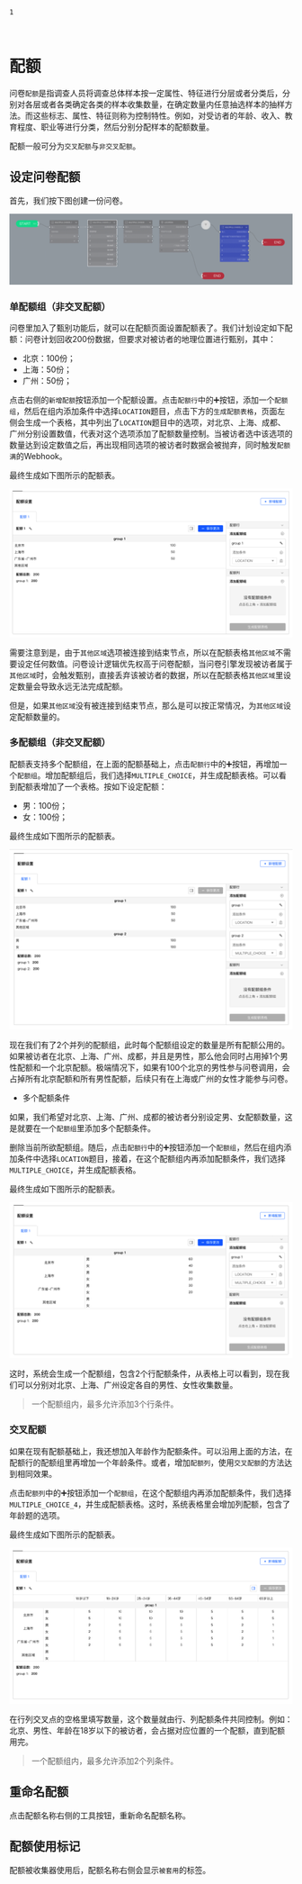 ```index
1
```
```tag

```
```summary

```
# 配额

问卷`配额`是指调查人员将调查总体样本按一定属性、特征进行分层或者分类后，分别对各层或者各类确定各类的样本收集数量，在确定数量内任意抽选样本的抽样方法。而这些标志、属性、特征则称为控制特性。例如，对受访者的年龄、收入、教育程度、职业等进行分类，然后分别分配样本的配额数量。

配额一般可分为`交叉配额`与`非交叉配额`。

## 设定问卷配额
首先，我们按下图创建一份问卷。

<img src='../assets/02quota/01quota/sampleSurvey.png'>

### 单配额组（非交叉配额）
问卷里加入了甄别功能后，就可以在配额页面设置配额表了。我们计划设定如下配额：问卷计划回收200份数据，但要求对被访者的地理位置进行甄别，其中：
+ 北京：100份；
+ 上海：50份；
+ 广州：50份；

点击右侧的`新增配额`按钮添加一个配额设置。点击`配额行`中的➕按钮，添加一个`配额组`，然后在组内添加条件中选择`LOCATION`题目，点击下方的`生成配额表格`，页面左侧会生成一个表格，其中列出了`LOCATION`题目中的选项，对北京、上海、成都、广州分别设置数值，代表对这个选项添加了配额数量控制。当被访者选中该选项的数量达到设定数值之后，再出现相同选项的被访者时数据会被抛弃，同时触发`配额满`的Webhook。

最终生成如下图所示的配额表。

<img src='../assets/02quota/01quota/singleQuota.png'>

需要注意到是，由于`其他区域`选项被连接到结束节点，所以在配额表格`其他区域`不需要设定任何数值。问卷设计逻辑优先权高于问卷配额，当问卷引擎发现被访者属于`其他区域`时，会触发甄别，直接丢弃该被访者的数据，所以在配额表格`其他区域`里设定数量会导致永远无法完成配额。

但是，如果`其他区域`没有被连接到结束节点，那么是可以按正常情况，为`其他区域`设定配额数量的。

### 多配额组（非交叉配额）
配额表支持多个配额组，在上面的配额基础上，点击`配额行`中的➕按钮，再增加一个`配额组`。增加配额组后，我们选择`MULTIPLE_CHOICE`，并生成配额表格。可以看到配额表增加了一个表格。按如下设定配额：
+ 男：100份；
+ 女：100份；

最终生成如下图所示的配额表。

<img src='../assets/02quota/01quota/multiQuota.png'>

现在我们有了2个并列的配额组，此时每个配额组设定的数量是所有配额公用的。如果被访者在北京、上海、广州、成都，并且是男性，那么他会同时占用掉1个男性配额和一个北京配额。极端情况下，如果有100个北京的男性参与问卷调用，会占掉所有北京配额和所有男性配额，后续只有在上海或广州的女性才能参与问卷。

+ 多个配额条件

如果，我们希望对北京、上海、广州、成都的被访者分别设定男、女配额数量，这是就要在一个`配额组`里添加多个配额条件。

删除当前所欲配额组。随后，点击`配额行`中的➕按钮添加一个`配额组`，然后在组内添加条件中选择`LOCATION`题目，接着，在这个配额组内再添加配额条件，我们选择`MULTIPLE_CHOICE`，并生成配额表格。

最终生成如下图所示的配额表。

<img src='../assets/02quota/01quota/multiRowQuota.png'>

这时，系统会生成一个配额组，包含2个行配额条件，从表格上可以看到，现在我们可以分别对北京、上海、广州设定各自的男性、女性收集数量。

> 一个配额组内，最多允许添加3个行条件。

### 交叉配额
如果在现有配额基础上，我还想加入年龄作为配额条件。可以沿用上面的方法，在配额行的配额组里再增加一个年龄条件。或者，增加`配额列`，使用`交叉配额`的方法达到相同效果。

点击`配额列`中的➕按钮添加一个`配额组`，在这个配额组内再添加配额条件，我们选择`MULTIPLE_CHOICE_4`，并生成配额表格。这时，系统表格里会增加列配额，包含了年龄题的选项。

最终生成如下图所示的配额表。

<img src='../assets/02quota/01quota/crossQuota.png'>

在行列交叉点的空格里填写数量，这个数量就由行、列配额条件共同控制。例如：北京、男性、年龄在18岁以下的被访者，会占据对应位置的一个配额，直到配额用完。

> 一个配额组内，最多允许添加2个列条件。

## 重命名配额
点击配额名称右侧的工具按钮，重新命名配额名称。

## 配额使用标记
配额被收集器使用后，配额名称右侧会显示`被套用`的标签。